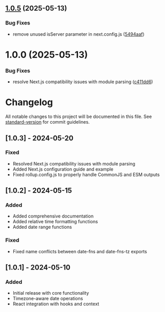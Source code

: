 ## [1.0.5](https://github.com/subhamg/date-fns-toolkit/compare/v1.0.4...v1.0.5) (2025-05-13)


### Bug Fixes

* remove unused isServer parameter in next.config.js ([5494aaf](https://github.com/subhamg/date-fns-toolkit/commit/5494aafd7208136469b21206bdc6f4d0966fb597))

# 1.0.0 (2025-05-13)


### Bug Fixes

* resolve Next.js compatibility issues with module parsing ([c411dd6](https://github.com/subhamg/date-fns-toolkit/commit/c411dd6353768254b8f882275a99878d15881d6d))

# Changelog

All notable changes to this project will be documented in this file. See [standard-version](https://github.com/conventional-changelog/standard-version) for commit guidelines.

<!-- CHANGELOG will be automatically updated by semantic-release -->

## [1.0.3] - 2024-05-20

### Fixed
- Resolved Next.js compatibility issues with module parsing
- Added Next.js configuration guide and example
- Fixed rollup.config.js to properly handle CommonJS and ESM outputs

## [1.0.2] - 2024-05-15

### Added
- Added comprehensive documentation
- Added relative time formatting functions
- Added date range functions

### Fixed
- Fixed name conflicts between date-fns and date-fns-tz exports

## [1.0.1] - 2024-05-10

### Added
- Initial release with core functionality
- Timezone-aware date operations
- React integration with hooks and context
